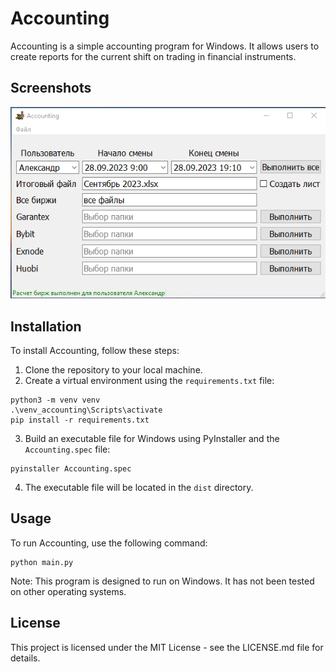 # Accounting

Accounting is a simple accounting program for Windows. It allows users to create reports for the current shift on 
trading in financial instruments.
## Screenshots

![Screenshot 1](/screenshots/Screenshot_1.png)

## Installation

To install Accounting, follow these steps:

1. Clone the repository to your local machine.
2. Create a virtual environment using the `requirements.txt` file:
```
python3 -m venv venv
.\venv_accounting\Scripts\activate
pip install -r requirements.txt
```
3. Build an executable file for Windows using PyInstaller and the `Accounting.spec` file:
```
pyinstaller Accounting.spec
```
4. The executable file will be located in the `dist` directory.

## Usage

To run Accounting, use the following command:
```
python main.py
```

Note: This program is designed to run on Windows. It has not been tested on other operating systems.

## License

This project is licensed under the MIT License - see the LICENSE.md file for details.